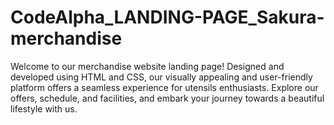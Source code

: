 # CodeAlpha_LANDING-PAGE_Sakura-merchandise

Welcome to our merchandise website landing page! Designed and developed using HTML and CSS, our visually appealing and user-friendly platform offers a seamless experience for utensils enthusiasts. Explore our offers, schedule, and facilities, and embark  your journey towards a beautiful lifestyle with us.
